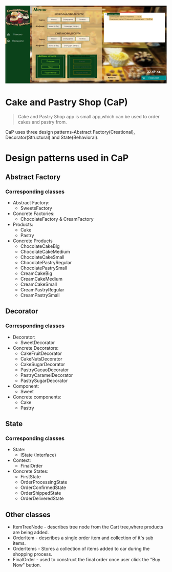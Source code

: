 ![Alt text](./cap_products_screen.png?raw=true "Title")
# Cake and Pastry Shop (CaP)
>Cake and Pastry Shop app is small app,which can be used to order cakes and pastry from.

CaP uses three design patterns-Abstract Factory(Creational), Decorator(Structural) and State(Behavioral).
# Design patterns used in CaP
## Abstract Factory
### Corresponding classes
* Abstract Factory:
  * SweetsFactory
* Concrete Factories:
  * ChocolateFactory & CreamFactory
* Products:
  * Cake
  * Pastry
* Concrete Products
  * ChocolateCakeBig
  * ChocolateCakeMedium
  * ChocolateCakeSmall
  * ChocolatePastryRegular
  * ChocolatePastrySmall
  * CreamCakeBig
  * CreamCakeMedium
  * CreamCakeSmall
  * CreamPastryRegular
  * CreamPastrySmall
  
## Decorator
### Corresponding classes
* Decorator:
  * SweetDecorator
* Concrete Decorators:
  * CakeFruitDecorator
  * CakeNutsDecorator
  * CakeSugarDecorator
  * PastryCacaoDecorator
  * PastryCaramelDecorator
  * PastrySugarDecorator
* Component:
  * Sweet
* Concrete components:
  * Cake
  * Pastry
  

## State
### Corresponding classes
* State:
  * IState (Interface)
* Context:
  * FinalOrder
* Concrete States:
  * FirstState
  * OrderProcessingState
  * OrderConfirmedState
  * OrderShippedState
  * OrderDeliveredState
## Other classes
* ItemTreeNode - describes tree node from the Cart tree,where products are being added.
* OrderItem - describes a single order item and collection of it's sub items.
* OrderItems - Stores a collection of items added to car during the shopping process.
* FinalOrder - used to construct the final order once user click the "Buy Now" button.
